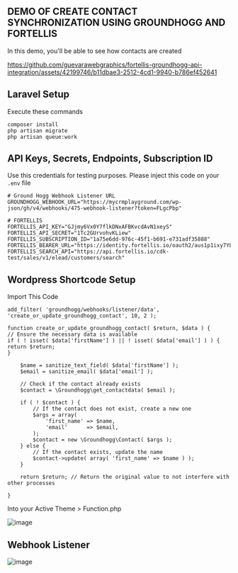 ## DEMO OF CREATE CONTACT SYNCHRONIZATION USING GROUNDHOGG AND FORTELLIS

In this demo, you'll be able to see how contacts are created

https://github.com/guevarawebgraphics/fortellis-groundhogg-api-integration/assets/42199746/b11dbae3-2512-4cd1-9940-b786ef452641




## Laravel Setup

Execute these commands

```
composer install
php artisan migrate
php artisan queue:work
```


## API Keys, Secrets, Endpoints, Subscription ID

Use this credentials for testing purposes. Please inject this code on your `.env` file

```
# Ground Hogg Webhook Listener URL
GROUNDHOGG_WEBHOOK_URL="https://mycrmplayground.com/wp-json/gh/v4/webhooks/475-webhook-listener?token=FLgcPbp"

# FORTELLIS
FORTELLIS_API_KEY="GJjmy6Vx0Y7flkDNxAFBKvcdAvN1xeyS"
FORTELLIS_API_SECRET="1Tc2GUrvohvKLiew"
FORTELLIS_SUBSCRIPTION_ID="1a75e6dd-976c-45f1-b691-e731adf35888"
FORTELLIS_BEARER_URL="https://identity.fortellis.io/oauth2/aus1p1ixy7YL8cMq02p7/v1/token"
FORTELLIS_SEARCH_API="https://api.fortellis.io/cdk-test/sales/v1/elead/customers/search"

```



## Wordpress Shortcode Setup

Import This Code


```
add_filter( 'groundhogg/webhooks/listener/data', 'create_or_update_groundhogg_contact', 10, 2 );

function create_or_update_groundhogg_contact( $return, $data ) {
// Ensure the necessary data is available
if ( ! isset( $data['firstName'] ) || ! isset( $data['email'] ) ) {
return $return;
}

    $name = sanitize_text_field( $data['firstName'] );
    $email = sanitize_email( $data['email'] );

    // Check if the contact already exists
    $contact = \Groundhogg\get_contactdata( $email );

    if ( ! $contact ) {
        // If the contact does not exist, create a new one
        $args = array(
            'first_name' => $name,
            'email'      => $email,
        );
        $contact = new \Groundhogg\Contact( $args );
    } else {
        // If the contact exists, update the name
        $contact->update( array( 'first_name' => $name ) );
    }

    return $return; // Return the original value to not interfere with other processes

}
```

Into your Active Theme > Function.php

![image](https://github.com/guevarawebgraphics/fortellis-groundhogg-api-integration/assets/42199746/597c19c0-1623-4f05-a583-0b1f59f2f9c8)


## Webhook Listener

![image](https://github.com/guevarawebgraphics/fortellis-groundhogg-api-integration/assets/42199746/f915e135-7620-473b-8ede-1d92756d0b7f)

